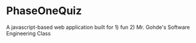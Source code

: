 # PhaseOneQuiz
A javascript-based web application built for 1) fun 2) Mr. Gohde's Software Engineering Class
